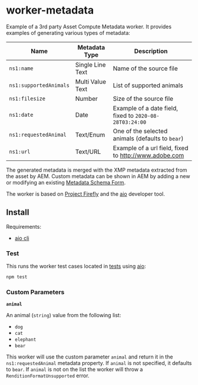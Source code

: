 # worker-metadata

Example of a 3rd party Asset Compute Metadata worker. It provides examples of generating various types of metadata:

| Name | Metadata Type | Description |
| ---- | ------------- | ----------- |
| `ns1:name` | Single Line Text | Name of the source file |
| `ns1:supportedAnimals` | Multi Value Text | List of supported animals |
| `ns1:filesize` | Number | Size of the source file | 
| `ns1:date` | Date | Example of a date field, fixed to `2020-08-28T03:24:00` |
| `ns1:requestedAnimal` | Text/Enum | One of the selected animals (defaults to `bear`) |
| `ns1:url` | Text/URL | Example of a url field, fixed to <http://www.adobe.com> |

The generated metadata is merged with the XMP metadata extracted from the asset by AEM. Custom metadata can be shown in AEM by adding a new or modifying an existing [Metadata Schema Form](https://docs.adobe.com/content/help/en/experience-manager-65/assets/administer/metadata-schemas.html).

The worker is based on [Project Firefly](https://github.com/AdobeDocs/project-firefly) and the [aio](https://github.com/adobe/aio-cli) developer tool.

## Install

Requirements:

* [aio cli](https://github.com/adobe/aio-cli)

### Test

This runs the worker test cases located in [tests](tests) using [aio](https://github.com/adobe/aio-cli):

```bash
npm test
```

### Custom Parameters

**`animal`**

An animal (`string`) value from the following list:

* `dog`
* `cat`
* `elephant`
* `bear`

This worker will use the custom parameter `animal` and return it in the `ns1:requestedAnimal` metadata property. If `animal` is not specified, it defaults to `bear`. If `animal` is not on the list the worker will throw a `RenditionFormatUnsupported` error.
